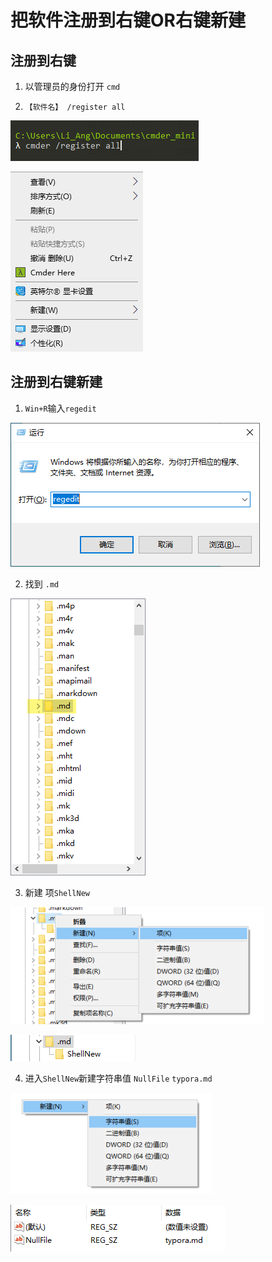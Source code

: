 # 把软件注册到右键OR右键新建

## 注册到右键

1. 以管理员的身份打开 `cmd`

2. `【软件名】 /register all`

![1570937504454](把软件注册到右键OR右键新建.assets/1570937504454.png)

![1570938334227](把软件注册到右键OR右键新建.assets/1570938334227.png)

## 注册到右键新建

1.  `Win+R`输入`regedit` 

![1570937640701](把软件注册到右键OR右键新建.assets/1570937640701.png)

2. 找到 `.md`

![1570937813610](把软件注册到右键OR右键新建.assets/1570937813610.png)

3. 新建 项`ShellNew`

![1570937981146](把软件注册到右键OR右键新建.assets/1570937981146.png)

![1570938065920](把软件注册到右键OR右键新建.assets/1570938065920.png)

4. 进入`ShellNew`新建字符串值 `NullFile` `typora.md`

![1570938177800](把软件注册到右键OR右键新建.assets/1570938177800.png)

![1570938259569](把软件注册到右键OR右键新建.assets/1570938259569.png)

